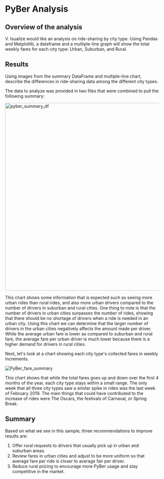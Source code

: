 # PyBer Analysis
## Overview of the analysis
V. Isualize would like an analysis on ride-sharing by city type. Using Pandas and Matplotlib, a dataframe and a multiple-line graph will show the total weekly fares for each city type: Urban, Suburban, and Rural. 

## Results
Using images from the summary DataFrame and multiple-line chart, describe the differences in ride-sharing data among the different city types.

The data to analyze was provided in two files that were combined to pull the following summary:

<img width="615" alt="pyber_summary_df" src="https://user-images.githubusercontent.com/111471057/192157767-1306ae53-beab-4a67-906b-cb9b7daa7212.png">

This chart shows some information that is expected such as seeing more urban rides than rural rides, and also more urban drivers compared to the number of drivers in suburban and rural cities. One thing to note is that the number of drivers in urban cities surpasses the number of rides, showing that there should be no shortage of drivers when a ride is needed in an urban city. Using this chart we can determine that the larger number of drivers in the urban cities negatively affects the amount made per driver. While the average urban fare is lower as compared to suburban and rural fare, the average fare per urban driver is much lower because there is a higher demand for drivers in rural cities. 

Next, let's look at a chart showing each city type's collected fares in weekly increments. 

![PyBer_fare_summary](https://user-images.githubusercontent.com/111471057/192157795-1d258105-34c1-4976-a972-39cb1d065312.png)

This chart shows that while the total fares goes up and down over the first 4 months of the year, each city type stays within a small range. The only week that all three city types saw a similar spike in rides was the last week of February 2019. The main things that could have contributed to the increase of rides were The Oscars, the festivals of Carnaval, or Spring Break.

## Summary
Based on what we see in this sample, three recommendations to improve results are:
1. Offer rural requests to drivers that usually pick up in urban and suburban areas.
2. Review fares in urban cities and adjust to be more uniform so that average fare per ride is closer to average fair per driver.
3. Reduce rural pricing to encourage more PyBer usage and stay competitive in the market.
